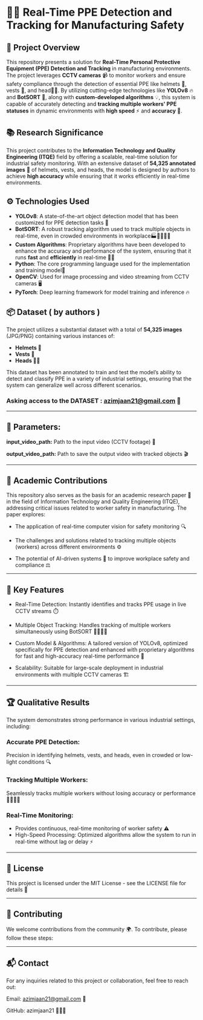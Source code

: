 # 🚨👷 Real-Time PPE Detection and Tracking for Manufacturing Safety

## 📝 Project Overview

This repository presents a solution for **Real-Time Personal Protective Equipment (PPE) Detection and Tracking** in manufacturing environments. The project leverages **CCTV cameras** 📹 to monitor workers and ensure safety compliance through the detection of essential PPE like helmets 👷, vests 🦺, and head🧑‍🏭. By utilizing cutting-edge technologies like **YOLOv8** 🔥 and **BotSORT** 🧠, along with **custom-developed algorithms** 💡, this system is capable of accurately detecting and **tracking multiple workers' PPE statuses** in dynamic environments with **high speed** ⚡ and **accuracy** 🎯.

## 📚 Research Significance

This project contributes to the **Information Technology and Quality Engineering (ITQE)** field by offering a scalable, real-time solution for industrial safety monitoring. With an extensive dataset of **54,325 annotated images** 📸 of helmets, vests, and heads, the model is designed  by authors to achieve **high accuracy** while ensuring that it works efficiently in real-time environments.

## ⚙️ Technologies Used

- **YOLOv8**: A state-of-the-art object detection model that has been customized for PPE detection tasks 🤖
- **BotSORT**: A robust tracking algorithm used to track multiple objects in real-time, even in crowded environments in workplace🏭🚶‍♂️🚶‍♀️
- **Custom Algorithms**: Proprietary algorithms have been developed to enhance the accuracy and performance of the system, ensuring that it runs **fast** and **efficiently** in real-time 🧠💨
- **Python**: The core programming language used for the implementation and training model🐍
- **OpenCV**: Used for image processing and video streaming from CCTV cameras 🖥️
- **PyTorch**: Deep learning framework for model training and inference 🔥

## 📦 Dataset ( by authors )

The project utilizes a substantial dataset with a total of **54,325 images** (JPG/PNG) containing various instances of:
- **Helmets 👷**
- **Vests 🦺**
- **Heads 🧑‍🏭**

This dataset has been annotated to train and test the model’s ability to detect and classify PPE in a variety of industrial settings, ensuring that the system can generalize well across different scenarios.
### Asking access to the DATASET :  azimjaan21@gmail.com 📧

-----

## 📌 Parameters:

**input_video_path:** Path to the input video (CCTV footage) 🎥

**output_video_path:** Path to save the output video with tracked objects 🎬

-----

## 📑 Academic Contributions
This repository also serves as the basis for an academic research paper 📄 in the field of Information Technology and Quality Engineering (ITQE), addressing critical issues related to worker safety in manufacturing. The paper explores:

- The application of real-time computer vision for safety monitoring 🔍

- The challenges and solutions related to tracking multiple objects (workers) across different environments ⚙️
  
- The potential of AI-driven systems 🤖 to improve workplace safety and compliance ⚖️

-----

## 🌟 Key Features

- Real-Time Detection: Instantly identifies and tracks PPE usage in live CCTV streams ⏱️

- Multiple Object Tracking: Handles tracking of multiple workers simultaneously using BotSORT 👷‍♂️👷‍♀️

- Custom Model & Algorithms: A tailored version of YOLOv8, optimized specifically for PPE detection and enhanced with proprietary algorithms for fast and high-accuracy real-time performance 🧠

- Scalability: Suitable for large-scale deployment in industrial environments with multiple CCTV cameras 🏗️

----

## 🏆 Qualitative Results

The system demonstrates strong performance in various industrial settings, including:

### **Accurate PPE Detection:** 
Precision in identifying helmets, vests, and heads, even in crowded or low-light conditions 🔍

### **Tracking Multiple Workers:** 
Seamlessly tracks multiple workers without losing accuracy or performance 🏃‍♂️🏃‍♀️

### **Real-Time Monitoring:** 
- Provides continuous, real-time monitoring of worker safety ⚠️
- High-Speed Processing: Optimized algorithms allow the system to run in real-time without lag or delay ⚡

----

## 📜 License
This project is licensed under the MIT License - see the LICENSE file for details 📃

-----

## 🤝 Contributing
We welcome contributions from the community 🌍. To contribute, please follow these steps:



-----

## 📬 Contact
For any inquiries related to this project or collaboration, feel free to reach out:

Email: azimjaan21@gmail.com 📧

GitHub: azimjaan21 👨🏻‍💻

